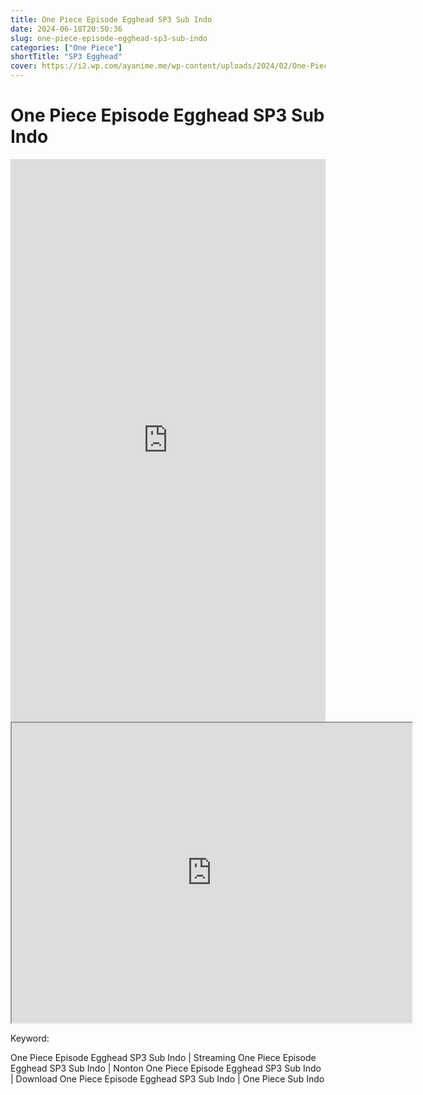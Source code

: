 ```yaml
---
title: One Piece Episode Egghead SP3 Sub Indo
date: 2024-06-18T20:50:36
slug: one-piece-episode-egghead-sp3-sub-indo
categories: ["One Piece"]
shortTitle: "SP3 Egghead"
cover: https://i2.wp.com/ayanime.me/wp-content/uploads/2024/02/One-Piece-Season-21-Cover.jpg
---
```


# One Piece Episode Egghead SP3 Sub Indo

<iframe src="https://play.ayanime.me/include/fluidplayer/fluidplayer.php?VideoSrc1=https%3A%2F%2Fdrive.google.com%2Ffile%2Fd%2F1TWWQ5cyyMqxiX1266_Rm8gC5vPG9iFE8%2Fpreview&VideoType1=video%2Fmp4&VideoQuality1=480p&VideoSrc2=https%3A%2F%2Fdrive.google.com%2Ffile%2Fd%2F1hyZthWyAr7i9XlzEslUhNCFLO4h-eZGK%2Fpreview&VideoType2=video%2Fmp4&VideoQuality2=720p&VideoSrc3=https%3A%2F%2Fdrive.google.com%2Ffile%2Fd%2F1YlpTiIHFRA5UJIR-_bXekU_fgR9dlFD4%2Fpreview&VideoType3=video%2Fmp4&VideoQuality3=1080p&VideoSrc4=&VideoType4=&VideoQuality4=&VideoPoster=&VideoTrack1=&kind1=&srclang1=&label1=&default1=&VideoTrack2=&kind2=&srclang2=&label2=&default2=&player=fluid+player&server=Drive+API&api=&width=100%25&height=900px" frameborder="0" width="100%" height="900px" allowfullscreen="allowfullscreen" scrolling="no"></iframe>
<iframe src="https://drive.google.com/file/d/1YlpTiIHFRA5UJIR-_bXekU_fgR9dlFD4/preview" width="640" height="480" allow="accelerometer; autoplay; encrypted-media; gyroscope; fullscreen; picture-in-picture" scrolling="no" seamless="" sandbox="allow-same-origin allow-scripts"></iframe>

Keyword:
<p>One Piece Episode Egghead SP3 Sub Indo | Streaming One Piece Episode Egghead SP3 Sub Indo | Nonton One Piece Episode Egghead SP3 Sub Indo | Download One Piece Episode Egghead SP3 Sub Indo | One Piece Sub Indo</p>

